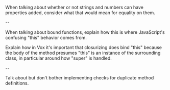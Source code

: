 When talking about whether or not strings and numbers can have properties added,
consider what that would mean for equality on them.

--

When talking about bound functions, explain how this is where JavaScript's
confusing "this" behavior comes from.

Explain how in Vox it's important that closurizing does bind "this" because the
body of the method presumes "this" is an instance of the surrounding class, in
particular around how "super" is handled.

--

Talk about but don't bother implementing checks for duplicate method
definitions.
